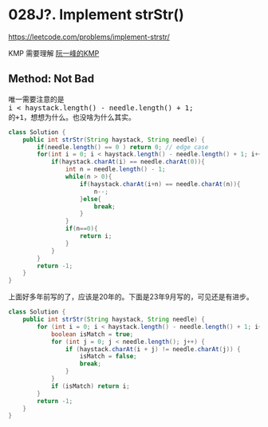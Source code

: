 # 028J?. Implement strStr()
https://leetcode.com/problems/implement-strstr/

KMP 需要理解
[阮一峰的KMP](http://www.ruanyifeng.com/blog/2013/05/Knuth%E2%80%93Morris%E2%80%93Pratt_algorithm.html)

## Method: Not Bad
<pre>
唯一需要注意的是
i < haystack.length() - needle.length() + 1;
的+1，想想为什么。也没啥为什么其实。
</pre>
```Java
class Solution {
    public int strStr(String haystack, String needle) {
        if(needle.length() == 0 ) return 0; // edge case
        for(int i = 0; i < haystack.length() - needle.length() + 1; i++){
            if(haystack.charAt(i) == needle.charAt(0)){
                int n = needle.length() - 1;
                while(n > 0){
                    if(haystack.charAt(i+n) == needle.charAt(n)){
                        n--;
                    }else{
                        break;
                    }
                }
                if(n==0){
                    return i;
                }
            }
        }
        return -1;
    }
}
```
上面好多年前写的了，应该是20年的。下面是23年9月写的，可见还是有进步。

```java
class Solution {
    public int strStr(String haystack, String needle) {
        for (int i = 0; i < haystack.length() - needle.length() + 1; i++) {
            boolean isMatch = true;
            for (int j = 0; j < needle.length(); j++) {
                if (haystack.charAt(i + j) != needle.charAt(j)) {
                    isMatch = false;
                    break;
                }
            }
            if (isMatch) return i;
        }
        return -1;
    }
}

```